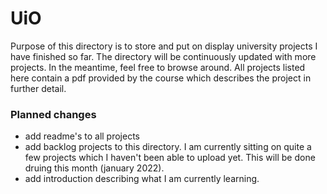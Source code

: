 # UiO

Purpose of this directory is to store and put on display university projects I have finished so far. The directory will be continuously updated with more projects.
In the meantime, feel free to browse around. All projects listed here contain a pdf provided by the course which describes the project in further detail.

### Planned changes
- add readme's to all projects
- add backlog projects to this directory. I am currently sitting on quite a few projects which I haven't been able to upload yet. This will be done druing this month (january 2022).
- add introduction describing what I am currently learning.
